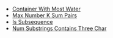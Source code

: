 * [Container With Most Water](./md/container_with_most_water.md)
* [Max Number K Sum Pairs](./md/max_number_k_sum_pairs.md)
* [Is Subsequence](./md/is_subsequence.md)
* [Num Substrings Contains Three Char](./md/num_substrings_contains_three_char.md)
